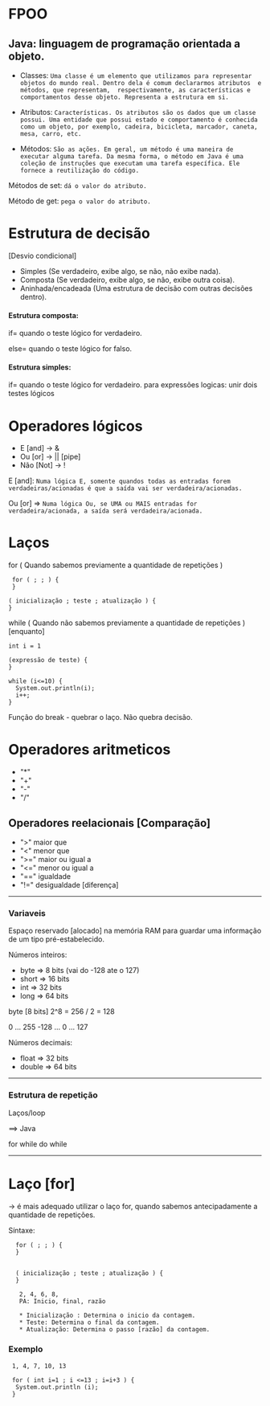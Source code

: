 # FPOO

## Java: linguagem de programação orientada a objeto.

 * Classes: `Uma classe é um elemento que utilizamos para representar objetos do mundo real. Dentro dela é comum declararmos atributos  e métodos, que representam,  respectivamente, as características e comportamentos desse objeto. Representa a estrutura em si.` 
 

 * Atributos: `Características. Os atributos são os dados que um classe possui. Uma entidade que possui estado e comportamento é conhecida como um objeto, por exemplo, cadeira, bicicleta, marcador, caneta, mesa, carro, etc.`
 

* Métodos: `São as ações. Em geral, um método é uma maneira de executar alguma tarefa. Da mesma forma, o método em Java é uma coleção de instruções que executam uma tarefa específica. Ele fornece a reutilização do código.`

Métodos de set: `dá o valor do atributo.`

Método de get: `pega o valor do atributo.`

# Estrutura de decisão 
 [Desvio condicional]

* Simples (Se verdadeiro, exibe algo, se não, não exibe nada).
* Composta (Se verdadeiro, exibe algo, se não, exibe outra coisa).
* Aninhada/encadeada (Uma estrutura de decisão com outras decisões dentro).

#### Estrutura composta:

if= quando o teste lógico for verdadeiro.

else= quando o teste lógico for falso.

#### Estrutura simples:

if= quando o teste lógico for verdadeiro.
para expressões logicas: unir dois testes lógicos

# Operadores lógicos

* E [and]   ->  & 
* Ou [or]   ->  || [pipe]
* Não [Not] ->  !

E [and]: `Numa lógica E, somente quandos todas as entradas forem verdadeiras/acionadas é que a saída vai ser verdadeira/acionadas.`

Ou [or] => `Numa lógica Ou, se UMA ou MAIS entradas for verdadeira/acionada, a saída será verdadeira/acionada.` 

# Laços

for ( Quando sabemos previamente a quantidade de repetições )

     for ( ; ; ) {
     }            

    ( inicialização ; teste ; atualização ) {
    }
    
   while ( Quando não sabemos previamente a quantidade de repetições ) [enquanto]

    int i = 1

    (expressão de teste) {
    }

    while (i<=10) {
      System.out.println(i);
      i++;
    }
Função do break - quebrar o laço. Não quebra decisão.

# Operadores aritmeticos

  * "*"
  * "+"
  * "-"
  * "/"

## Operadores reelacionais [Comparação]

  * ">"    maior que
  * "<"    menor que
  * ">="   maior ou igual a
  * "<="   menor ou igual a
  * "=="   igualdade
  * "!="   desigualdade [diferença]

-------------------------------------------------------------

### Variaveis 
Espaço reservado [alocado] na memória RAM para guardar uma informação de um tipo pré-estabelecido. 


  Números inteiros:
  * byte    => 8 bits (vai do -128 ate o 127)
  * short   => 16 bits
  * int     => 32 bits
  * long    => 64 bits

byte [8 bits]
2^8 = 256 / 2 = 128

0 ... 255
-128 ... 0 ... 127

 Números decimais:
  
  * float   => 32 bits
  * double  => 64 bits
  
  -------------------------------------
  
  ### Estrutura de repetição
  
  Laços/loop
  
  ==> Java
  
  for 
  while
  do while
  
  ------------------------------------------------------------------------------
  
 # Laço [for]
   -> é mais adequado utilizar o laço for, quando sabemos antecipadamente a quantidade de repetições.
   
   Síntaxe:
   
   
      for ( ; ; ) {
      }
                 
      
      ( inicialização ; teste ; atualização ) {
      }

       2, 4, 6, 8,
       PA: Inicio, final, razão
       
       * Inicialização : Determina o inicio da contagem.
       * Teste: Determina o final da contagem.
       * Atualização: Determina o passo [razão] da contagem.
       
  ### Exemplo  
  
     1, 4, 7, 10, 13
   
     for ( int i=1 ; i <=13 ; i=i+3 ) {
      System.out.println (i);
     }
  

